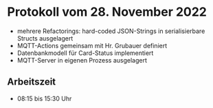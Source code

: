 # Protokoll vom 28. November 2022

- mehrere Refactorings: hard-coded JSON-Strings in serialisierbare Structs ausgelagert
- MQTT-Actions gemeinsam mit Hr. Grubauer definiert
- Datenbankmodell für Card-Status implementiert
- MQTT-Server in eigenen Prozess ausgelagert

## Arbeitszeit
<!-- { "progress": true, "date": ["22/11/28"] } -->
- 08:15 bis 15:30 Uhr
<!-- { "progress": false } -->
